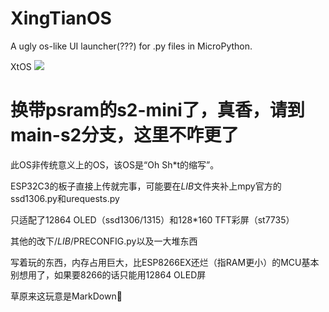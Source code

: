 # XingTianOS 
A ugly  os-like UI launcher(???)  for .py files in MicroPython.


XtOS
![](https://s3.bmp.ovh/imgs/2022/07/23/b43d760b5a924ce1.webp)


# 换带psram的s2-mini了，真香，请到main-s2分支，这里不咋更了

此OS非传统意义上的OS，该OS是“Oh Sh*t的缩写”。

ESP32C3的板子直接上传就完事，可能要在$LIB$文件夹补上mpy官方的ssd1306.py和urequests.py

只适配了12864 OLED（ssd1306/1315）和128*160 TFT彩屏（st7735）

其他的改下/$LIB$/PRECONFIG.py以及一大堆东西

写着玩的东西，内存占用巨大，比ESP8266EX还烂（指RAM更小）的MCU基本别想用了，如果要8266的话只能用12864 OLED屏




草原来这玩意是MarkDown🐎
